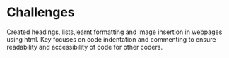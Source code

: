 # Challenges
Created headings, lists,learnt formatting and image insertion in webpages using html.
Key focuses on code indentation and commenting to ensure readability and accessibility of code for other coders.
